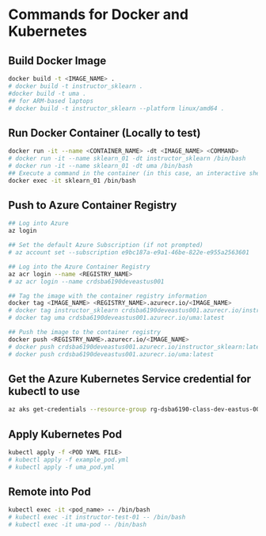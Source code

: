 # Commands for Docker and Kubernetes

## Build Docker Image

```bash
docker build -t <IMAGE_NAME> .
# docker build -t instructor_sklearn .
#docker build -t uma .
## for ARM-based laptops
# docker build -t instructor_sklearn --platform linux/amd64 .
```

## Run Docker Container (Locally to test)

```bash
docker run -it --name <CONTAINER_NAME> -dt <IMAGE_NAME> <COMMAND> 
# docker run -it --name sklearn_01 -dt instructor_sklearn /bin/bash
# docker run -it --name sklearn_01 -dt uma /bin/bash
## Execute a command in the container (in this case, an interactive shell)
docker exec -it sklearn_01 /bin/bash
```

## Push to Azure Container Registry

```bash
## Log into Azure
az login

## Set the default Azure Subscription (if not prompted)
# az account set --subscription e9bc187a-e9a1-46be-822e-e955a2563601

## Log into the Azure Container Registry
az acr login --name <REGISTRY_NAME>
# az acr login --name crdsba6190deveastus001

## Tag the image with the container registry information
docker tag <IMAGE_NAME> <REGISTRY_NAME>.azurecr.io/<IMAGE_NAME>
# docker tag instructor_sklearn crdsba6190deveastus001.azurecr.io/instructor_sklearn:latest
# docker tag uma crdsba6190deveastus001.azurecr.io/uma:latest

## Push the image to the container registry
docker push <REGISTRY_NAME>.azurecr.io/<IMAGE_NAME>
# docker push crdsba6190deveastus001.azurecr.io/instructor_sklearn:latest
# docker push crdsba6190deveastus001.azurecr.io/uma:latest
```

## Get the Azure Kubernetes Service credential for kubectl to use
```bash
az aks get-credentials --resource-group rg-dsba6190-class-dev-eastus-001 --name kub-dsba6190-class-dev-eastus-001 --overwrite-existing
```

## Apply Kubernetes Pod

```bash
kubectl apply -f <POD YAML FILE>
# kubectl apply -f example_pod.yml
# kubectl apply -f uma_pod.yml
```

## Remote into Pod 

```bash
kubectl exec -it <pod_name> -- /bin/bash
# kubectl exec -it instructor-test-01 -- /bin/bash
# kubectl exec -it uma-pod -- /bin/bash
```